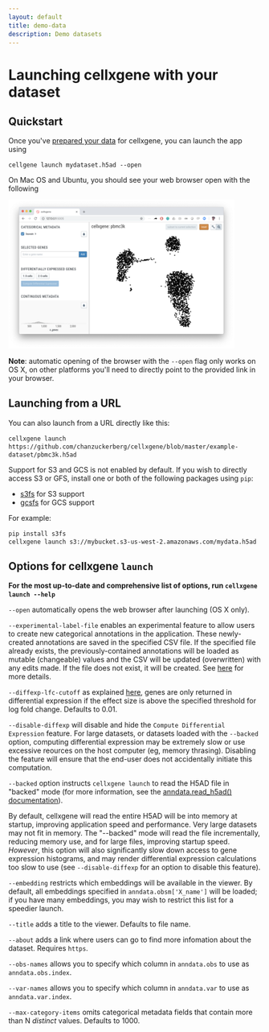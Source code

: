 ```yaml
---
layout: default
title: demo-data
description: Demo datasets
---
```


# Launching cellxgene with your dataset

## Quickstart
Once you've [prepared your data](prepare) for cellxgene, you can launch the app using  
```
cellgene launch mydataset.h5ad --open
```
On Mac OS and Ubuntu, you should see your web browser open with the following

<img width="450" src="https://raw.githubusercontent.com/chanzuckerberg/cellxgene/master/docs/cellxgene-opening-screenshot.png" pad="50px">

**Note**: automatic opening of the browser with the `--open` flag only works on OS X, on other platforms you'll need to directly point to the provided link in your browser.

## Launching from a URL

You can also launch from a URL directly like this:
```
cellxgene launch https://github.com/chanzuckerberg/cellxgene/blob/master/example-dataset/pbmc3k.h5ad
```
Support for S3 and GCS is not enabled by default. If you wish to directly access S3 or GFS, install one or both of the following packages using `pip`:

- [s3fs](https://s3fs.readthedocs.io/en/latest/) for S3 support
- [gcsfs](https://gcsfs.readthedocs.io/en/latest/) for GCS support

For example:
```
pip install s3fs
cellxgene launch s3://mybucket.s3-us-west-2.amazonaws.com/mydata.h5ad
```

## Options for cellxgene `launch`

**For the most up-to-date and comprehensive list of options, run `cellxgene launch --help`**

`--open` automatically opens the web browser after launching (OS X only).

`--experimental-label-file` enables an experimental feature to allow users to create new categorical annotations in the application. These newly-created annotations are saved in the specified CSV file. If the specified file already exists, the previously-contained annotations will be loaded as mutable (changeable) values and the CSV will be updated (overwritten) with any edits made. If the file does not exist, it will be created. See [here](annotations) for more details.

`--diffexp-lfc-cutoff` as explained [here](methods), genes are only returned in differential expression if the effect size is above the specified threshold for log fold change. Defaults to 0.01.

`--disable-diffexp` will disable and hide the `Compute Differential Expression` feature.
For large datasets, or datasets loaded with the `--backed` option, computing differential expression may
be extremely slow or use excessive reources on the host computer (eg, memory thrasing).
Disabling the feature will ensure that the end-user does not accidentally initiate this computation.

`--backed` option instructs `cellxgene launch` to read the H5AD file in "backed" mode (for more information, see the
[anndata.read_h5ad() documentation](https://anndata.readthedocs.io/en/latest/anndata.read_h5ad.html#anndata.read_h5ad)).

By default, cellxgene will read the entire H5AD will be into memory at startup, improving application speed and performance.
Very large datasets may not fit in memory. The "--backed" mode will read the file incrementally, reducing memory
use, and for large files, improving startup speed. _However_, this option will also significantly slow
down access to gene expression histograms, and may render differential expression calculations too slow
to use (see `--disable-diffexp` for an option to disable this feature).

`--embedding` restricts which embeddings will be available in the viewer. By default, all embeddings specified in `anndata.obsm['X_name']` will be loaded; if you have many embeddings, you may wish to restrict this list for a speedier launch.

`--title` adds a title to the viewer. Defaults to file name.

`--about` adds a link where users can go to find more infomation about the dataset. Requires `https`.

`--obs-names` allows you to specify which column in `anndata.obs` to use as `anndata.obs.index`.

`--var-names` allows you to specify which column in `anndata.var` to use as `anndata.var.index`.

`--max-category-items` omits categorical metadata fields that contain more than N _distinct_ values. Defaults to 1000.
